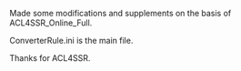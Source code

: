 Made some modifications and supplements on the basis of ACL4SSR_Online_Full.

ConverterRule.ini is the main file.

Thanks for ACL4SSR.
